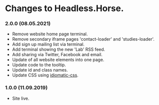 # Changes to Headless.Horse.

### 2.0.0 (08.05.2021)

* Remove website home page terminal.
* Remove secondary iframe pages 'contact-loader' and 'studies-loader'.
* Add sign up mailing list via terminal.
* Add terminal showing the new 'Lab' RSS feed.
* Add sharing via Twitter, Facebook and email.
* Update of all website elements into one page.
* Update code to the tooltip.
* Update id and class names.
* Update CSS using [idiomatic-css](https://github.com/necolas/idiomatic-css).

### 1.0.0 (11.09.2019)

* Site live.
